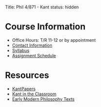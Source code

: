 Title: Phil 4/871 - Kant
status: hidden

# Course Information #

- Office Hours: T/R 11-12 or by appointment
- [Contact Information]({filename}/pages/Contact.md)
- [Syllabus]({filename}/pdfs/phil871/phil871kant/KantSyllabus.pdf)
- [Assignment Schedule]({filename}/pages/phil871/phil871kant/phil871kantAssignments.md)

# Resources #

- [KantPapers](http://kantpapers.org)
- [Kant in the Classroom](http://www.manchester.edu/kant/Home/index.htm)
- [Early Modern Philosophy Texts](http://earlymoderntexts.com)
<!-- - [Supplementary Readings]({filename}/pages/KantReadings.md) -->
